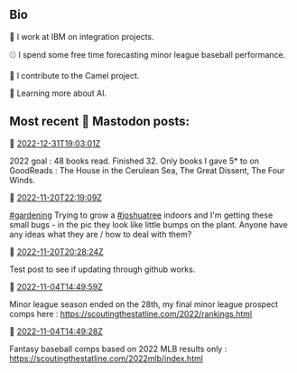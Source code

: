 Bio
---------------

👔 I work at IBM on integration projects.

⚾️ I spend some free time forecasting minor league baseball performance.

🐫 I contribute to the Camel project.

🤷 Learning more about AI.



Most recent 🦣 Mastodon posts:
---------------


🦣  [2022-12-31T19:03:01Z](https://mastodon.social/@tcunning/109609836982132809)

<p>2022 goal : 48 books read.    Finished 32.    Only books I gave 5* to on GoodReads : The House in the Cerulean Sea, The Great Dissent, The Four Winds.</p>


🦣  [2022-11-20T22:19:09Z](https://mastodon.social/@tcunning/109378453470068085)

<p><a href="https://mastodon.social/tags/gardening" class="mention hashtag" rel="tag">#<span>gardening</span></a> Trying to grow a <a href="https://mastodon.social/tags/joshuatree" class="mention hashtag" rel="tag">#<span>joshuatree</span></a> indoors and I&#39;m getting these small bugs - in the pic they look like little bumps on the plant.    Anyone have any ideas what they are / how to deal with them?</p>


🦣  [2022-11-20T20:28:24Z](https://mastodon.social/@tcunning/109378018014411246)

<p>Test post to see if updating through github works.</p>


🦣  [2022-11-04T14:49:59Z](https://mastodon.social/@tcunning/109286090283001920)

<p>Minor league season ended on the 28th, my final minor league prospect comps here : <a href="https://scoutingthestatline.com/2022/rankings.html" target="_blank" rel="nofollow noopener noreferrer"><span class="invisible">https://</span><span class="ellipsis">scoutingthestatline.com/2022/r</span><span class="invisible">ankings.html</span></a></p>


🦣  [2022-11-04T14:49:28Z](https://mastodon.social/@tcunning/109286088250456009)

<p>Fantasy baseball comps based on 2022 MLB results only : <a href="https://scoutingthestatline.com/2022mlb/index.html" target="_blank" rel="nofollow noopener noreferrer"><span class="invisible">https://</span><span class="ellipsis">scoutingthestatline.com/2022ml</span><span class="invisible">b/index.html</span></a></p>


